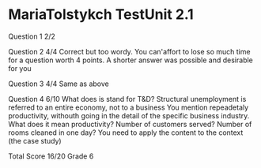 # MariaTolstykch TestUnit 2.1

Question 1      2/2

Question 2      4/4
                Correct but too wordy. You can'affort to lose so much time
                for a question worth 4 points. A shorter answer was possible
                and desirable for you

Question 3      4/4
                Same as above

Question 4      6/10
                What does is stand for T&D?
                Structural unemployment is referred to an entire economy, not to
                a business
                You mention repeadetaly productivity, withouth going in the detail
                of the specific business industry. What does it mean productivity?
                Number of customers served? Number of rooms cleaned in one day?
                You need to apply the content to the context (the case study)

Total Score     16/20 Grade 6                

